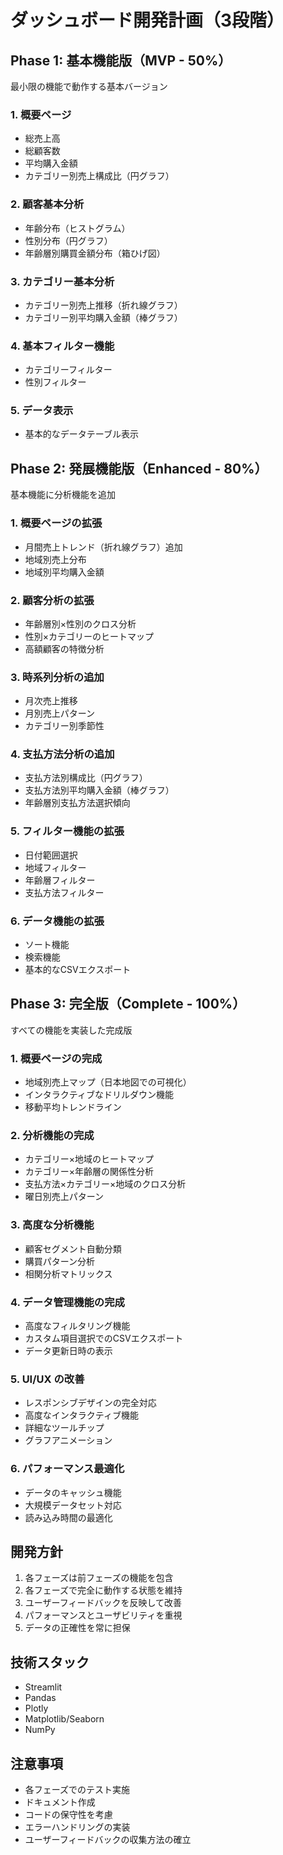 # ダッシュボード開発計画（3段階）

## Phase 1: 基本機能版（MVP - 50%）
最小限の機能で動作する基本バージョン

### 1. 概要ページ
- 総売上高
- 総顧客数
- 平均購入金額
- カテゴリー別売上構成比（円グラフ）

### 2. 顧客基本分析
- 年齢分布（ヒストグラム）
- 性別分布（円グラフ）
- 年齢層別購買金額分布（箱ひげ図）

### 3. カテゴリー基本分析
- カテゴリー別売上推移（折れ線グラフ）
- カテゴリー別平均購入金額（棒グラフ）

### 4. 基本フィルター機能
- カテゴリーフィルター
- 性別フィルター

### 5. データ表示
- 基本的なデータテーブル表示

## Phase 2: 発展機能版（Enhanced - 80%）
基本機能に分析機能を追加

### 1. 概要ページの拡張
- 月間売上トレンド（折れ線グラフ）追加
- 地域別売上分布
- 地域別平均購入金額

### 2. 顧客分析の拡張
- 年齢層別×性別のクロス分析
- 性別×カテゴリーのヒートマップ
- 高額顧客の特徴分析

### 3. 時系列分析の追加
- 月次売上推移
- 月別売上パターン
- カテゴリー別季節性

### 4. 支払方法分析の追加
- 支払方法別構成比（円グラフ）
- 支払方法別平均購入金額（棒グラフ）
- 年齢層別支払方法選択傾向

### 5. フィルター機能の拡張
- 日付範囲選択
- 地域フィルター
- 年齢層フィルター
- 支払方法フィルター

### 6. データ機能の拡張
- ソート機能
- 検索機能
- 基本的なCSVエクスポート

## Phase 3: 完全版（Complete - 100%）
すべての機能を実装した完成版

### 1. 概要ページの完成
- 地域別売上マップ（日本地図での可視化）
- インタラクティブなドリルダウン機能
- 移動平均トレンドライン

### 2. 分析機能の完成
- カテゴリー×地域のヒートマップ
- カテゴリー×年齢層の関係性分析
- 支払方法×カテゴリー×地域のクロス分析
- 曜日別売上パターン

### 3. 高度な分析機能
- 顧客セグメント自動分類
- 購買パターン分析
- 相関分析マトリックス

### 4. データ管理機能の完成
- 高度なフィルタリング機能
- カスタム項目選択でのCSVエクスポート
- データ更新日時の表示

### 5. UI/UX の改善
- レスポンシブデザインの完全対応
- 高度なインタラクティブ機能
- 詳細なツールチップ
- グラフアニメーション

### 6. パフォーマンス最適化
- データのキャッシュ機能
- 大規模データセット対応
- 読み込み時間の最適化

## 開発方針
1. 各フェーズは前フェーズの機能を包含
2. 各フェーズで完全に動作する状態を維持
3. ユーザーフィードバックを反映して改善
4. パフォーマンスとユーザビリティを重視
5. データの正確性を常に担保

## 技術スタック
- Streamlit
- Pandas
- Plotly
- Matplotlib/Seaborn
- NumPy

## 注意事項
- 各フェーズでのテスト実施
- ドキュメント作成
- コードの保守性を考慮
- エラーハンドリングの実装
- ユーザーフィードバックの収集方法の確立 